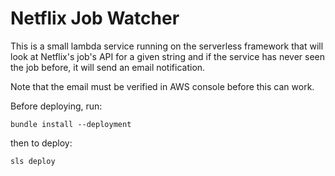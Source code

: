 # Netflix Job Watcher

This is a small lambda service running on the serverless framework that will look at Netflix's job's API for a given string and
if the service has never seen the job before, it will send an email notification.

Note that the email must be verified in AWS console before this can work.

Before deploying, run:

```
bundle install --deployment
```

then to deploy:

```
sls deploy
```
